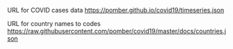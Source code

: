 URL for COVID cases data 
https://pomber.github.io/covid19/timeseries.json

URL for country names to codes
https://raw.githubusercontent.com/pomber/covid19/master/docs/countries.json 